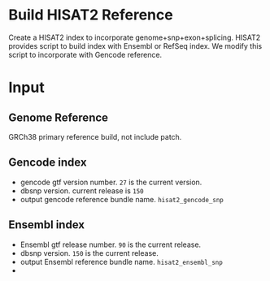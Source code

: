 # Build HISAT2 Reference
Create a HISAT2 index to incorporate genome+snp+exon+splicing. HISAT2 provides script to build index with Ensembl or RefSeq index. We modify this script to incorporate with Gencode reference. 

# Input
## Genome Reference 
GRCh38 primary reference build, not include patch. 
## Gencode index
- gencode gtf version number. `27` is the current version.
- dbsnp version. current release is `150`
- output gencode reference bundle name. `hisat2_gencode_snp` 

## Ensembl index
- Ensembl gtf release number. `90` is the current release.
- dbsnp version. `150` is the current release.
- output Ensembl reference bundle name. `hisat2_ensembl_snp`
- 
